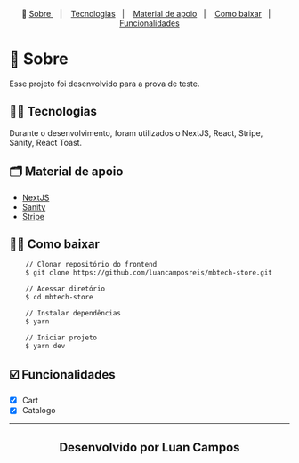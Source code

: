 <p align="center">🎉
  <a href="#-sobre"> Sobre </a>&nbsp;&nbsp;&nbsp;|&nbsp;&nbsp;&nbsp;
  <a href="#-conceitos-ensinados">Tecnologias</a>&nbsp;&nbsp;&nbsp;|&nbsp;&nbsp;&nbsp;
  <a href="#-material-de-apoio">Material de apoio</a>&nbsp;&nbsp;&nbsp;|&nbsp;&nbsp;&nbsp;
    <a href="#-como-baixar">Como baixar</a>&nbsp;&nbsp;&nbsp;|&nbsp;&nbsp;&nbsp;
    <a href="#️-funcionalidades">Funcionalidades</a>
</p>

# 🔖 Sobre

Esse projeto foi desenvolvido para a prova de teste.

## ✍🏻 Tecnologias

Durante o desenvolvimento, foram utilizados o NextJS, React, Stripe, Sanity, React Toast.

## 🗂 Material de apoio

- [NextJS](https://nextjs.org/)
- [Sanity](https://www.sanity.io)
- [Stripe](https://stripe.com/en-br)

## 👍🏻 Como baixar

```bash
    // Clonar repositório do frontend
    $ git clone https://github.com/luancamposreis/mbtech-store.git

    // Acessar diretório
    $ cd mbtech-store

    // Instalar dependências
    $ yarn

    // Iniciar projeto
    $ yarn dev
```

## ☑️ Funcionalidades

- [x] Cart <br/>
- [x] Catalogo<br/>

---

<h2 align="center">Desenvolvido por Luan Campos </h2>
